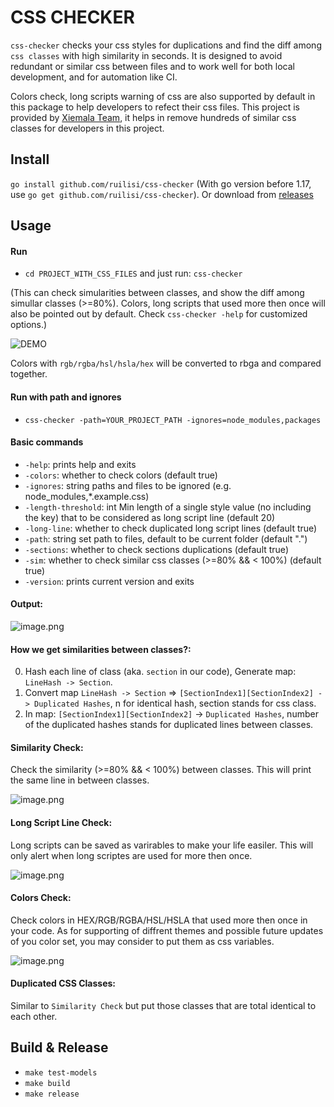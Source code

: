 # CSS CHECKER

`css-checker` checks your css styles for duplications and find the diff among `css classes` with high similarity in seconds. It is designed to avoid redundant or similar css between files and to work well for both local development, and for automation like CI.

Colors check, long scripts warning of css are also supported by default in this package to help developers to refect their css files. This project is provided by [Xiemala Team](`https://xiemala.com`), it helps in remove hundreds of similar css classes for developers in this project.

## Install

`go install github.com/ruilisi/css-checker` (With go version before 1.17, use `go get github.com/ruilisi/css-checker`). Or download from [releases](https://github.com/ruilisi/css-checker/releases)

## Usage

#### Run

- `cd PROJECT_WITH_CSS_FILES` and just run: `css-checker`

(This can check simularities between classes, and show the diff among simullar classes (>=80%). Colors, long scripts that used more then once will also be pointed out by default. Check `css-checker -help` for customized options.)

![DEMO](https://assets.ruilisi.com/css-checker-demo.gif)

Colors with `rgb/rgba/hsl/hsla/hex` will be converted to rbga and compared together.

#### Run with path and ignores

- `css-checker -path=YOUR_PROJECT_PATH -ignores=node_modules,packages`

#### Basic commands

- `-help`: prints help and exits
- `-colors`: whether to check colors (default true)
- `-ignores`: string paths and files to be ignored (e.g. node_modules,\*.example.css)
- `-length-threshold`: int Min length of a single style value (no including the key) that to be considered as long script line (default 20)
- `-long-line`: whether to check duplicated long script lines (default true)
- `-path`: string set path to files, default to be current folder (default ".")
- `-sections`: whether to check sections duplications (default true)
- `-sim`: whether to check similar css classes (>=80% && < 100%) (default true)
- `-version`: prints current version and exits

#### Output:

![image.png](https://assets.ruilisi.com/t=yDNXWrmyg+V6mUzCAG7A==)

#### How we get similarities between classes?:

0. Hash each line of class (aka. `section` in our code), Generate map: `LineHash -> Section`.
1. Convert map `LineHash -> Section` => `[SectionIndex1][SectionIndex2] -> Duplicated Hashes`, n for identical hash, section stands for css class.
2. In map: `[SectionIndex1][SectionIndex2]` -> `Duplicated Hashes`, number of the duplicated hashes stands for duplicated lines between classes.

#### Similarity Check:

Check the similarity (>=80% && < 100%) between classes. This will print the same line in between classes.

![image.png](https://assets.ruilisi.com/bzljM=P4Mz+dmtHKNvdHtg==)

#### Long Script Line Check:

Long scripts can be saved as varirables to make your life easiler. This will only alert when long scriptes are used for more then once.

![image.png](https://assets.ruilisi.com/5bdqZTuLTzJCaGSynA7+2w==)

#### Colors Check:

Check colors in HEX/RGB/RGBA/HSL/HSLA that used more then once in your code. As for supporting of diffrent themes and possible future updates of you color set, you may consider to put them as css variables.

![image.png](https://assets.ruilisi.com/iqmnGQHwglb+pxE3kr3L1Q==)

#### Duplicated CSS Classes:

Similar to `Similarity Check` but put those classes that are total identical to each other.

## Build & Release

- `make test-models`
- `make build`
- `make release`
